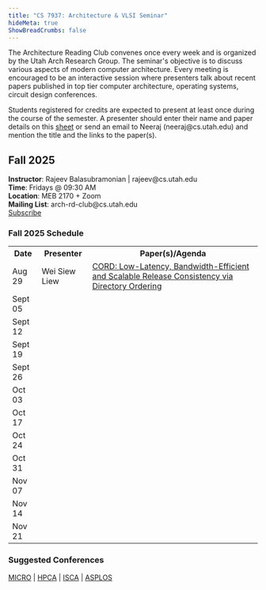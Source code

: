 ```yaml
---
title: "CS 7937: Architecture & VLSI Seminar"
hideMeta: true
ShowBreadCrumbs: false
---
```


<p> The Architecture Reading Club convenes once
every week and is organized by the Utah Arch
Research Group. The seminar's objective is to discuss
various aspects of modern computer architecture.
Every meeting is encouraged to be an interactive
session where presenters talk about recent papers
published in top tier computer architecture, operating
systems, circuit design conferences.</p>
<p> Students registered for credits are expected to
present at least once during the course of the
semester. A presenter should enter their name and 
paper details on this <a href="https://docs.google.com/spreadsheets/d/1IsrwSLVVdqOh3oJ-pf9B3R9U2F0i2ZvjN8bq7EguvRM/edit?usp=sharing">sheet</a> or send an email to Neeraj (neeraj@cs.utah.edu) and 
mention the title and the links to the paper(s).</p>

<p>

<h2>Fall 2025</h2>
<p> <b>Instructor</b>: Rajeev Balasubramonian | rajeev@cs.utah.edu
<br/><b>Time</b>: Fridays @ 09:30 AM
<br/><b>Location</b>: MEB 2170 + Zoom
<br/><b>Mailing List</b>: arch-rd-club@cs.utah.edu<br \><a href="http://mailman.cs.utah.edu/mailman/listinfo/arch-rd-club">Subscribe</a></p>


<h3> Fall 2025 Schedule </h3>
<table cellspacing="0">
<tr>
    <th>Date</th>
    <th>Presenter</th>
    <th>Paper(s)/Agenda</th>
</tr>

<tr>
    <td>Aug 29</td>
    <td>Wei Siew Liew</td>
    <td><a href="https://dl.acm.org/doi/full/10.1145/3695053.3731074">CORD: Low-Latency, Bandwidth-Efficient and Scalable Release Consistency via Directory Ordering</a></td>
</tr>


<tr>
    <td>Sept 05</td>
    <td></td>
    <td></td>
</tr>

<tr>
    <td>Sept 12</td>
    <td></td>
    <td></td>
</tr>

<tr>
    <td>Sept 19</td>
    <td></td>
    <td></td>
</tr>

<tr>
    <td>Sept 26</td>
    <td></td>
    <td></td>
</tr>

<tr>
    <td>Oct 03</td>
    <td></td>
    <td></td>
</tr>

<tr>
    <td>Oct 17</td>
    <td></td>
    <td></td>
</tr>

<tr>
    <td>Oct 24</td>
    <td></td>
    <td></td>
</tr>

<tr>
    <td>Oct 31</td>
    <td></td>
    <td></td>
</tr>

<tr>
    <td>Nov 07</td>
    <td></td>
    <td></td>
</tr>

<tr>
    <td>Nov 14</td>
    <td></td>
    <td></td>
</tr>

<tr>
    <td>Nov 21</td>
    <td></td>
    <td></td>
</tr>

</table>



<h3> Suggested Conferences </h2>
<a href="https://microarch.org/">MICRO</a> |
<a href="https://hpca-conf.org/">HPCA</a> |
<a href="https://iscaconf.org/">ISCA</a> |
<a href="https://asplos-conference.org/">ASPLOS</a> 
